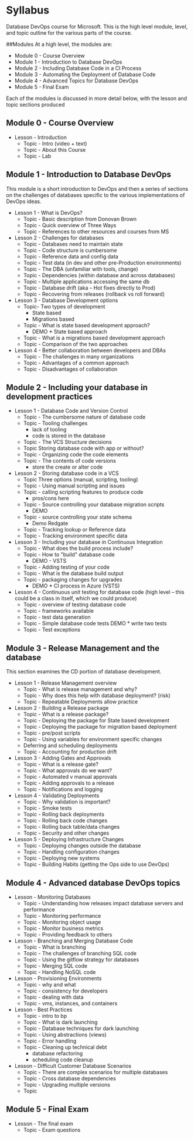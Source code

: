 # Syllabus

Database DevOps course for Microsoft. This is the high level module, level, and topic outline for the various parts of the course.

##Modules
At a high level, the modules are:
* Module 0 - Course Overview
* Module 1 - Introduction to Database DevOps  
* Module 2 - Including Database Code in a CI Process
* Module 3 - Automating the Deployment of Database Code
* Module 4 - Advanced Topics for Database DevOps
* Module 5 - Final Exam

Each of the modules is discussed in more detail below, with the lesson and topic sections produced

## Module 0 - Course Overview
* Lesson - Introduction
	* Topic - Intro (video + text)
	* Topic - About this Course
	* Topic - Lab

## Module 1 - Introduction to Database DevOps  
This module is a short introduction to DevOps and then a series of sections on the challenges of databases specific to the various implementations of DevOps ideas.

* Lesson 1 - What is DevOps?
	* Topic - Basic description from Donovan Brown
	* Topic - Quick overview of Three Ways
	* Topic - References to other resources and courses from MS
* Lesson 2 - Challenges for databases 
	* Topic - Databases need to maintain state
	* Topic - Code structure is cumbersome
	* Topic - Reference data and config data
	* Topic - Test data (in dev and other pre-Production environments) 
	* Topic - The DBA (unfamiliar with tools, change) 
	* Topic - Dependencies (within database and across databases) 
	* Topic - Multiple applications accessing the same db 
	* Topic - Database drift (aka – Hot fixes directly to Prod) 
	* Topic - Recovering from releases (rollback vs roll forward) 
* Lesson 3 - Database Development options
	* Topic- Two types of development
		* State based 
		* Migrations based 
	* Topic - What is state based development approach?
		* DEMO * State based approach
	* Topic - What is a migrations based development approach
	* Topic - Comparison of the two approaches
* Lesson 4 - Better collaboration between developers and DBAs
	* Topic - The challenges in many organizations 
	* Topic - Advantages of a common approach
	* Topic - Disadvantages of collaboration
 
## Module 2 - Including your database in development practices
* Lesson 1 - Database Code and Version Control
	* Topic - The cumbersome nature of database code
	* Topic - Tooling challenges
		* lack of tooling
		* code is stored in the database
	* Topic - The VCS Structure decisions
	* Topic Storing database code with app or without?
	* Topic - Organizing code the code elements
	* Topic - The contents of code versions
		* store the create or alter code
* Lesson 2 - Storing database code in a VCS
	* Topic Three options (manual, scripting, tooling)
	* Topic - Using manual scripting and issues
	* Topic - calling scripting features to produce code
		* pros/cons here
	* Topic - Source controlling your database migration scripts
		* DEMO
	* Topic - source controlling your state schema 
		* Demo Redgate
	* Topic - Tracking lookup or Reference data 
	* Topic - Tracking environment specific data
* Lesson 3 - Including your database in Continuous Integration  
	* Topic - What does the build process include?
	* Topic - How to "build" database code
		* DEMO - VSTS
	* Topic - Adding testing of your code
	* Topic - What is the database build output
	* Topic - packaging changes for upgrades
		* DEMO * CI process in Azure (VSTS)
* Lesson 4 - Continuous unit testing for database code (high level – this could be a class in itself, which we could produce) 
	* Topic - overview of testing database code
	* Topic - frameworks available
	* Topic - test data generation
	* Topic - Simple database code tests
		DEMO * write two tests
	* Topic - Test exceptions


## Module 3 - Release Management and the database
This section examines the CD portion of database development.
* Lesson 1 - Release Management overview
	* Topic - What is release management and why?
	* Topic - Why does this help with database deployment? (risk)
	* Topic - Repeatable Deployments allow practice
* Lesson 2 - Building a Release package
	* Topic - What is a release package?
	* Topic - Deploying the package for State based development
	* Topic - Deploying the package for migration based deployment
	* Topic - pre/post scripts
	* Topic - Using variables for environment specific changes
	* Deferring and scheduling deployments
	* Topic - Accounting for production drift
* Lesson 3 - Adding Gates and Approvals
	* Topic - What is a release gate?
	* Topic - What approvals do we want?
	* Topic - Automated v manual approvals
	* Topic - Adding approvals to a release
	* Topic - Notifications and logging
* Lesson 4 - Validating Deployments
	* Topic - Why validation is important?
	* Topic - Smoke tests
	* Topic - Rolling back deployments
	* Topic - Rolling back code changes
	* Topic - Rolling back table/data changes
	* Topic - Security and other changes
* Lesson 5 - Deploying Infrastructure Changes
	* Topic - Deploying changes outside the database
	* Topic - Handling configuration changes
	* Topic - Deploying new systems
	* Topic - Building Habits (getting the Ops side to use DevOps)

## Module 4 - Advanced database DevOps topics 
* Lesson - Monitoring Databases
	* Topic - Understanding how releases impact database servers and performance 
	* Topic - Monitoring performance
	* Topic - Monitoring object usage
	* Topic - Monitor business metrics
	* Topic - Providing feedback to others
* Lesson - Branching and Merging Database Code
	* Topic - What is branching
	* Topic - The challenges of branching SQL code
	* Topic - Using the gitflow strategy for databases
	* Topic - Merging SQL code
	* Topic - Handling NoSQL code
* Lesson - Provisioning Environments
	* Topic - why and what
	* Topic - consistency for developers
	* Topic - dealing with data
	* Topic - vms, instances, and containers
* Lesson - Best Practices
	* Topic - intro to bp
	* Topic - What is dark launching
	* Topic - Database techniques for dark launching
	* Topic - Using abstractions (views)
	* Topic - Error handling
	* Topic - Cleaning up technical debt
		* database refactoring
		* scheduling code cleanup
* Lesson - Difficult Customer Database Scenarios
	* Topic - There are complex scenarios for multiple databases
	* Topic - Cross database dependencies
	* Topic - Upgrading multiple versions
	* Topic 

## Module 5 - Final Exam
* Lesson - The final exam
	* Topic - Exam questions